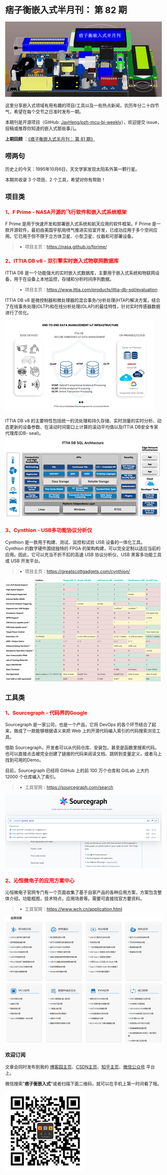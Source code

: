 # 痞子衡嵌入式半月刊： 第 82 期

![](https://raw.githubusercontent.com/JayHeng/pzh-mcu-bi-weekly/master/pics/pzh_mcu_bi_weekly.PNG)

这里分享嵌入式领域有用有趣的项目/工具以及一些热点新闻，农历年分二十四节气，希望在每个交节之日准时发布一期。

本期刊是开源项目（GitHub: [JayHeng/pzh-mcu-bi-weekly](https://github.com/JayHeng/pzh-mcu-bi-weekly)），欢迎提交 issue，投稿或推荐你知道的嵌入式那些事儿。

**上期回顾** ：[《痞子衡嵌入式半月刊： 第 81 期》](https://www.cnblogs.com/henjay724/p/17725725.html)

## 唠两句

历史上的今天：1995年10月6日，天文学家发现太阳系外第一颗行星。

本期共收录 3 个项目、2 个工具，希望对你有帮助！

## 项目类

### <font color="red">1、F Prime - NASA开源的飞行软件和嵌入式系统框架</font>

F Prime 是用于快速开发和部署嵌入式系统和航天应用的软件框架。F Prime 是一款开源软件，最初由美国宇航局喷气推进实验室开发，已成功应用于多个空间应用。它已用于但不限于立方体卫星、小型卫星、仪器和可部署设备。

> * 项目主页：https://nasa.github.io/fprime/

### <font color="red">2、ITTIA DB v8 - 双引擎实时嵌入式物联网数据库</font>

ITTIA DB 是一个功能强大的实时嵌入式数据库，主要用于嵌入式系统和物联网设备，用于在设备上本地监控，存储和分析时间序列数据。

> * 项目主页：https://www.ittia.com/products/ittia-db-sql/evaluation

ITTIA DB v8 是微控制器和微处理器的混合事务/分析处理(HTAP)解决方案，结合了在线事务处理(OLTP)和在线分析处理(OLAP)的最佳特性，针对实时传感器数据进行了优化。

![](https://raw.githubusercontent.com/JayHeng/pzh-mcu-bi-weekly/master/pics/issue-082/ITTIA-DB-v8.PNG)

ITTIA DB v8 的主要特性包括统一的流处理和持久存储、实时测量的实时分析、动态更新的设备参数、在滚动时间窗口上计算的滚动平均值以及ITTIA DB安全专家代理库(DB- seal)。

![](https://raw.githubusercontent.com/JayHeng/pzh-mcu-bi-weekly/master/pics/issue-082/ITTIA-DB-v8_2.PNG)

### <font color="red">3、Cynthion - USB多功能协议分析仪</font>

Cynthion 是一款用于构建、测试、监控和试验 USB 设备的一体化工具。Cynthion 的数字硬件围绕独特的 FPGA 的架构构建，可以完全定制以适应当前的应用。因此，它可以充当不折不扣的高速 USB 协议分析仪、USB 黑客多功能工具或 USB 开发平台。

> * 项目主页：https://greatscottgadgets.com/cynthion/

![](https://raw.githubusercontent.com/JayHeng/pzh-mcu-bi-weekly/master/pics/issue-082/Cynthion.PNG)

## 工具类

### <font color="red">1、Sourcegraph - 代码界的Google</font>

Sourcegraph 是一家公司，也是一个产品，它将 DevOps 的各个环节结合了起来，做成了一款能够根据语义来把 Web 上的开源代码编入索引的代码搜索浏览工具。

借助 Sourcegraph，开发者可以从代码仓库、安装包，甚至是函数里搜索代码，也可以直接点击被完全创建了链接的代码来阅读文档、跳转到变量定义，或者马上找到可用的Demo。

目前，Sourcegraph 已经将 GitHub 上的前 100 万个仓库和 GitLab 上大约 12000 个仓库编入了索引。

> * 工具官网：https://sourcegraph.com/search

![](https://raw.githubusercontent.com/JayHeng/pzh-mcu-bi-weekly/master/pics/issue-082/Sourcegraph.PNG)

### <font color="red">2、沁恒微电子的应用方案中心</font>

沁恒微电子官网专门有一个页面收集了基于自家产品的各种应用方案，方案包含整体介绍，功能框图，技术特点，应用场景等。需要可直接找官方要资料。

> * 工具官网：https://www.wch.cn/application.html

![](https://raw.githubusercontent.com/JayHeng/pzh-mcu-bi-weekly/master/pics/issue-082/WCH_Apps.PNG)

### 欢迎订阅

文章会同时发布到我的 [博客园主页](https://www.cnblogs.com/henjay724/)、[CSDN主页](https://blog.csdn.net/henjay724)、[知乎主页](https://www.zhihu.com/people/henjay724)、[微信公众号](http://weixin.sogou.com/weixin?type=1&query=痞子衡嵌入式) 平台上。

微信搜索"__痞子衡嵌入式__"或者扫描下面二维码，就可以在手机上第一时间看了哦。

![](https://raw.githubusercontent.com/JayHeng/pzhmcu-picture/master/wechat/pzhMcu_qrcode_258x258.jpg)

